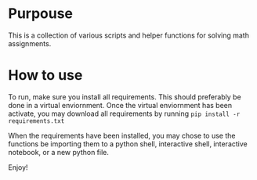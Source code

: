 # Purpouse
This is a collection of various scripts and helper functions for solving math assignments.

# How to use
To run, make sure you install all requirements. This should preferably be done in a virtual enviornment. Once the virtual enviornment has been activate, you may download all requirements by running `pip install -r requirements.txt`

When the requirements have been installed, you may chose to use the functions be importing them to a python shell, interactive shell, interactive notebook, or a new python file.

Enjoy!
